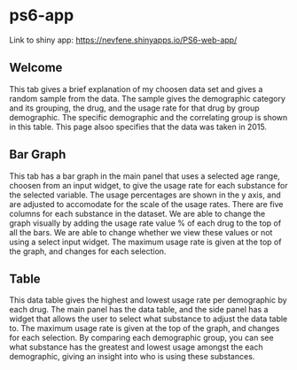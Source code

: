 # ps6-app

Link to shiny app: https://nevfene.shinyapps.io/PS6-web-app/

## Welcome
This tab gives a brief explanation of my choosen data set and gives a random sample from the data. The sample gives the demographic category and its grouping, the drug, and the usage rate for that drug by group demographic. The specific demographic and the correlating group is shown in this table. This page alsoo specifies that the data was taken in 2015.
## Bar Graph 
This tab has a bar graph in the main panel that uses a selected age range, choosen from an input widget, to give the usage rate for each substance for the selected variable. The usage percentages are shown in the y axis, and are adjusted to accomodate for the scale of the usage rates. There are five columns for each substance in the dataset. We are able to change the graph visually by adding the usage rate value % of each drug to the top of all the bars. We are able to change whether we view these values or not using a select input widget. The maximum usage rate is given at the top of the graph, and changes for each selection.
## Table
This data table gives the highest and lowest usage rate per demographic by each drug. The main panel has the data table, and the side panel has a widget that allows the user to select what substance to adjust the data table to. The maximum usage rate is given at the top of the graph, and changes for each selection. By comparing each demographic group, you can see what substance has the greatest and lowest usage amongst the each demographic, giving an insight into who is using these substances.
